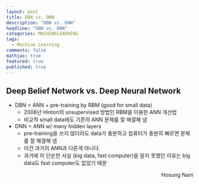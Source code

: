 ```yaml
---
layout: post
title: DBN vs. DNN
description: "DBN vs. DNN"
headline: "DBN vs. DNN"
categories: MACHINELEARNING
tags: 
  - Machine Learning
comments: false
mathjax: true
featured: true
published: true
---
```


## Deep Belief Network vs. Deep Neural Network

- DBN = ANN + pre-training by RBM (good for small data)
    - 2006년 Hinton의 unsupervised 방법인 RBM을 이용한 ANN 개선법
    - 비교적 small data에도 기존의 ANN 문제를 잘 해결해 냄
- DNN = ANN w/ many hidden layers
    - pre-training을 쓰지 않더라도 data가 충분하고 컴퓨터가 충분히 빠르면 문제를 잘 해결해 냄
    - 이건 과거의 ANN과 다른게 아니다.
    - 과거에 이 단순한 사실 (big data, fast computer)을 알지 못했던 이유는 big data도 fast computer도 없었기 때문
 
 <p align="right"> Hosung Nam <p>
